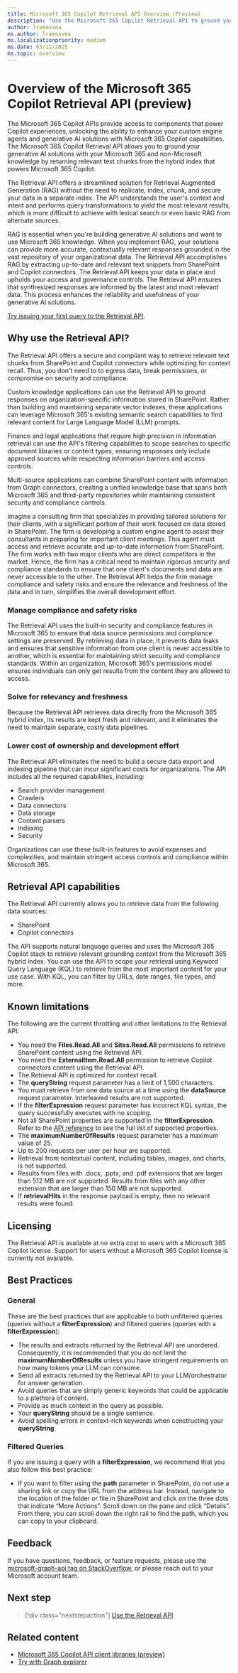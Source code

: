 ```yaml
---
title: Microsoft 365 Copilot Retrieval API Overview (Preview)
description: "Use the Microsoft 365 Copilot Retrieval API to ground your AI solutions with accurate, secure, and contextually relevant data from SharePoint and Copilot connectors."
author: lramosvea
ms.author: lramosvea
ms.localizationpriority: medium
ms.date: 03/11/2025
ms.topic: overview
---
```


# Overview of the Microsoft 365 Copilot Retrieval API (preview)

The Microsoft 365 Copilot APIs provide access to components that power Copilot experiences, unlocking the ability to enhance your custom engine agents and generative AI solutions with Microsoft 365 Copilot capabilities. The Microsoft 365 Copilot Retrieval API allows you to ground your generative AI solutions with your Microsoft 365 and non-Microsoft knowledge by returning relevant text chunks from the hybrid index that powers Microsoft 365 Copilot.

The Retrieval API offers a streamlined solution for Retrieval Augmented Generation (RAG) without the need to replicate, index, chunk, and secure your data in a separate index. The API understands the user's context and intent and performs query transformations to yield the most relevant results, which is more difficult to achieve with lexical search or even basic RAG from alternate sources.

RAG is essential when you're building generative AI solutions and want to use Microsoft 365 knowledge. When you implement RAG, your solutions can provide more accurate, contextually relevant responses grounded in the vast repository of your organizational data. The Retrieval API accomplishes RAG by extracting up-to-date and relevant text snippets from SharePoint and Copilot connectors. The Retrieval API keeps your data in place and upholds your access and governance controls. The Retrieval API ensures that synthesized responses are informed by the latest and most relevant data. This process enhances the reliability and usefulness of your generative AI solutions.

[Try issuing your first query to the Retrieval API](https://aka.ms/try_copilot_retrieval_API_overview).

## Why use the Retrieval API?

The Retrieval API offers a secure and compliant way to retrieve relevant text chunks from SharePoint and Copilot connectors while optimizing for context recall. Thus, you don't need to to egress data, break permissions, or compromise on security and compliance.

Custom knowledge applications can use the Retrieval API to ground responses on organization-specific information stored in SharePoint. Rather than building and maintaining separate vector indexes, these applications can leverage Microsoft 365's existing semantic search capabilities to find relevant content for Large Language Model (LLM) prompts. 

Finance and legal applications that require high precision in information retrieval can use the API's filtering capabilities to scope searches to specific document libraries or content types, ensuring responses only include approved sources while respecting information barriers and access controls. 

Multi-source applications can combine SharePoint content with information from Graph connectors, creating a unified knowledge base that spans both Microsoft 365 and third-party repositories while maintaining consistent security and compliance controls. 

Imagine a consulting firm that specializes in providing tailored solutions for their clients, with a significant portion of their work focused on data stored in SharePoint. The firm is developing a custom engine agent to assist their consultants in preparing for important client meetings. This agent must access and retrieve accurate and up-to-date information from SharePoint. The firm works with two major clients who are direct competitors in the market. Hence, the firm has a critical need to maintain rigorous security and compliance standards to ensure that one client's documents and data are never accessible to the other. The Retrieval API helps the firm manage compliance and safety risks and ensure the relevance and freshness of the data and in turn, simplifies the overall development effort.

### Manage compliance and safety risks

The Retrieval API uses the built-in security and compliance features in Microsoft 365 to ensure that data source permissions and compliance settings are preserved. By retrieving data in place, it prevents data leaks and ensures that sensitive information from one client is never accessible to another, which is essential for maintaining strict security and compliance standards. Within an organization, Microsoft 365's permissions model ensures individuals can only get results from the content they are allowed to access.

### Solve for relevancy and freshness

Because the Retrieval API retrieves data directly from the Microsoft 365 hybrid index, its results are kept fresh and relevant, and it eliminates the need to maintain separate, costly data pipelines.

### Lower cost of ownership and development effort

The Retrieval API eliminates the need to build a secure data export and indexing pipeline that can incur significant costs for organizations. The API includes all the required capabilities, including:

- Search provider management
- Crawlers
- Data connectors
- Data storage
- Content parsers
- Indexing
- Security

Organizations can use these built-in features to avoid expenses and complexities, and maintain stringent access controls and compliance within Microsoft 365.

## Retrieval API capabilities

The Retrieval API currently allows you to retrieve data from the following data sources:

- SharePoint
- Copilot connectors

The API supports natural language queries and uses the Microsoft 365 Copilot stack to retrieve relevant grounding context from the Microsoft 365 hybrid index. You can use the API to scope your retrieval using Keyword Query Language (KQL) to retrieve from the most important content for your use case. With KQL, you can filter by URLs, date ranges, file types, and more.

## Known limitations

The following are the current throttling and other limitations to the Retrieval API:

- You need the **Files.Read.All** and **Sites.Read.All** permissions to retrieve SharePoint content using the Retrieval API.
- You need the **ExternalItem.Read.All** permission to retrieve Copilot connectors content using the Retrieval API.
- The Retrieval API is optimized for context recall.
- The **queryString** request parameter has a limit of 1,500 characters.
- You must retrieve from one data source at a time using the **dataSource** request parameter. Interleaved results are not supported.
- If the **filterExpression** request parameter has incorrect KQL syntax, the query successfully executes with no scoping.
- Not all SharePoint properties are supported in the **filterExpression**. Refer to the [API reference](copilotroot-retrieval.md) to see the full list of supported properties.
- The **maximumNumberOfResults** request parameter has a maximum value of 25.
- Up to 200 requests per user per hour are supported.
- Retrieval from nontextual content, including tables, images, and charts, is not supported.
- Results from files with .docx, .pptx, and .pdf extensions that are larger than 512 MB are not supported. Results from files with any other extension that are larger than 150 MB are not supported.
- If **retrievalHits** in the response payload is empty, then no relevant results were found.

## Licensing

The Retrieval API is available at no extra cost to users with a Microsoft 365 Copilot license. Support for users without a Microsoft 365 Copilot license is currently not available.

## Best Practices

### General
These are the best practices that are applicable to both unfiltered queries (queries without a **filterExpression**) and filtered queries (queries with a **filterExpression**):

- The results and extracts returned by the Retrieval API are unordered. Consequently, it is recommended that you do not limit the **maximumNumberOfResults** unless you have stringent requirements on how many tokens your LLM can consume.
- Send all extracts returned by the Retrieval API to your LLM/orchestrator for answer generation.
- Avoid queries that are simply generic keywords that could be applicable to a plethora of content.
- Provide as much context in the query as possible.
- Your **queryString** should be a single sentence.
- Avoid spelling errors in context-rich keywords when constructing your **queryString**.

### Filtered Queries
If you are issuing a query with a **filterExpression**, we recommend that you also follow this best practice:
- If you want to filter using the **path** parameter in SharePoint, do not use a sharing link or copy the URL from the address bar. Instead, navigate to the location of the folder or file in SharePoint and click on the three dots that indicate “More Actions”. Scroll down on the pane and click “Details”. From there, you can scroll down the right rail to find the path, which you can copy to your clipboard.

## Feedback
If you have questions, feedback, or feature requests, please use the [microsoft-graph-api tag on StackOverflow](https://stackoverflow.com/questions/tagged/microsoft-graph-api), or please reach out to your Microsoft account team.

## Next step

> [!div class="nextstepaction"]
> [Use the Retrieval API](copilotroot-retrieval.md)

## Related content

- [Microsoft 365 Copilot API client libraries (preview)](../sdks/api-libraries.md)
- [Try with Graph explorer](https://aka.ms/try_copilot_retrieval_API_overview)
